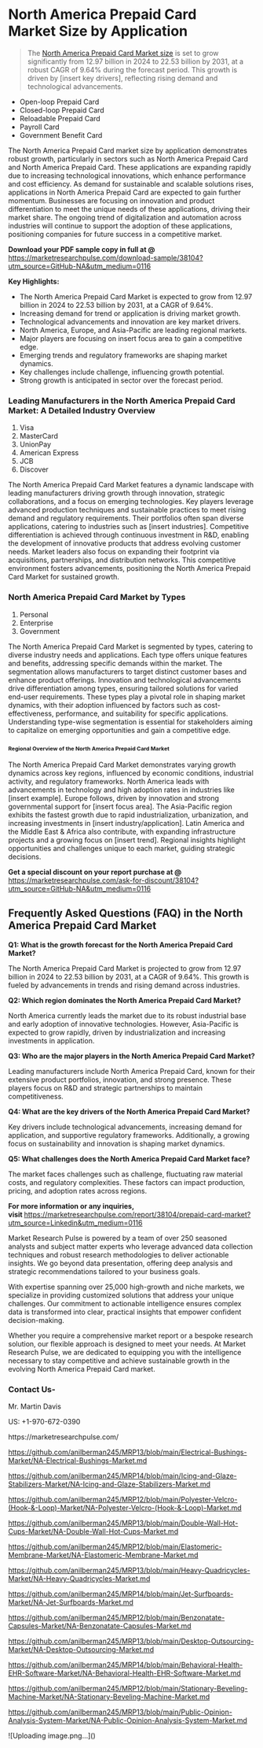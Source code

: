 <h1>North America Prepaid Card Market&nbsp;Size by Application</h1><blockquote><p>The <a href="https://marketresearchpulse.com/download-sample/38104?utm_source=GitHub-NA&amp;utm_medium=0116">North America Prepaid Card Market size</a> is set to grow significantly from 12.97 billion in 2024 to 22.53 billion by 2031, at a robust CAGR of 9.64% during the forecast period. This growth is driven by [insert key drivers], reflecting rising demand and technological advancements.</p></blockquote><ul><li>Open-loop Prepaid Card <li> Closed-loop Prepaid Card <li> Reloadable Prepaid Card <li> Payroll Card <li> Government Benefit Card</li></ul><p>The North America Prepaid Card market size by application demonstrates robust growth, particularly in sectors such as North America Prepaid Card and North America Prepaid Card. These applications are expanding rapidly due to increasing technological innovations, which enhance performance and cost efficiency. As demand for sustainable and scalable solutions rises, applications in North America Prepaid Card are expected to gain further momentum. Businesses are focusing on innovation and product differentiation to meet the unique needs of these applications, driving their market share. The ongoing trend of digitalization and automation across industries will continue to support the adoption of these applications, positioning companies for future success in a competitive market.</p><p><strong>Download your PDF sample copy in full at @ </strong><a href="https://marketresearchpulse.com/download-sample/38104?utm_source=GitHub-NA&amp;utm_medium=0116">https://marketresearchpulse.com/download-sample/38104?utm_source=GitHub-NA&amp;utm_medium=0116</a></p><p><strong>Key Highlights: </strong></p><ul><li>The North America Prepaid Card Market is expected to grow from 12.97 billion in 2024 to 22.53 billion by 2031, at a CAGR of 9.64%.</li><li>Increasing demand for trend or application is driving market growth.</li><li>Technological advancements and innovation are key market drivers.</li><li>North America, Europe, and Asia-Pacific are leading regional markets.</li><li>Major players are focusing on insert focus area to gain a competitive edge.</li><li>Emerging trends and regulatory frameworks are shaping market dynamics.</li><li>Key challenges include challenge, influencing growth potential.</li><li>Strong growth is anticipated in sector over the forecast period.</li></ul><h3>Leading Manufacturers in the North America Prepaid Card Market: A Detailed Industry Overview</h3><ol><li>Visa</li><li>MasterCard</li><li>UnionPay</li><li>American Express</li><li>JCB</li><li>Discover</li></ol><div class="flex max-w-full flex-col flex-grow"><div class="min-h-8 text-message flex w-full flex-col items-end gap-2 whitespace-normal break-words [.text-message+&amp;]:mt-5" dir="auto" data-message-author-role="assistant" data-message-id="fd8432e4-4910-450d-b182-61b7bfb0a01f" data-message-model-slug="gpt-4o"><div class="flex w-full flex-col gap-1 empty:hidden first:pt-[3px]"><div class="markdown prose w-full break-words dark:prose-invert light"><p>The North America Prepaid Card Market features a dynamic landscape with leading manufacturers driving growth through innovation, strategic collaborations, and a focus on emerging technologies. Key players leverage advanced production techniques and sustainable practices to meet rising demand and regulatory requirements. Their portfolios often span diverse applications, catering to industries such as [insert industries]. Competitive differentiation is achieved through continuous investment in R&amp;D, enabling the development of innovative products that address evolving customer needs. Market leaders also focus on expanding their footprint via acquisitions, partnerships, and distribution networks. This competitive environment fosters advancements, positioning the North America Prepaid Card Market for sustained growth.</p></div></div></div></div><h3>North America Prepaid Card Market by Types</h3><ol><li>Personal <li> Enterprise <li> Government</li></ol><div class="flex max-w-full flex-col flex-grow"><div class="min-h-8 text-message flex w-full flex-col items-end gap-2 whitespace-normal break-words [.text-message+&amp;]:mt-5" dir="auto" data-message-author-role="assistant" data-message-id="084470be-0bb7-4664-bddf-5156b4f41249" data-message-model-slug="gpt-4o-mini"><div class="flex w-full flex-col gap-1 empty:hidden first:pt-[3px]"><div class="markdown prose w-full break-words dark:prose-invert light"><p>The North America Prepaid Card Market is segmented by types, catering to diverse industry needs and applications. Each type offers unique features and benefits, addressing specific demands within the market. The segmentation allows manufacturers to target distinct customer bases and enhance product offerings. Innovation and technological advancements drive differentiation among types, ensuring tailored solutions for varied end-user requirements. These types play a pivotal role in shaping market dynamics, with their adoption influenced by factors such as cost-effectiveness, performance, and suitability for specific applications. Understanding type-wise segmentation is essential for stakeholders aiming to capitalize on emerging opportunities and gain a competitive edge.</p></div></div></div></div><h3><span style="font-size: 11px;">Regional Overview of the North America Prepaid Card Market</span></h3><div class="flex max-w-full flex-col flex-grow"><div class="min-h-8 text-message flex w-full flex-col items-end gap-2 whitespace-normal break-words [.text-message+&amp;]:mt-5" dir="auto" data-message-author-role="assistant" data-message-id="e9038762-ce64-4e30-91c9-9bd413514231" data-message-model-slug="gpt-4o-mini"><div class="flex w-full flex-col gap-1 empty:hidden first:pt-[3px]"><div class="markdown prose w-full break-words dark:prose-invert light"><p>The North America Prepaid Card Market demonstrates varying growth dynamics across key regions, influenced by economic conditions, industrial activity, and regulatory frameworks. North America leads with advancements in technology and high adoption rates in industries like [insert example]. Europe follows, driven by innovation and strong governmental support for [insert focus area]. The Asia-Pacific region exhibits the fastest growth due to rapid industrialization, urbanization, and increasing investments in [insert industry/application]. Latin America and the Middle East &amp; Africa also contribute, with expanding infrastructure projects and a growing focus on [insert trend]. Regional insights highlight opportunities and challenges unique to each market, guiding strategic decisions.</p></div></div></div></div><p><strong>Get a special discount on your report purchase at @ </strong><a href="https://marketresearchpulse.com/ask-for-discount/38104?utm_source=GitHub-NA&amp;utm_medium=0116">https://marketresearchpulse.com/ask-for-discount/38104?utm_source=GitHub-NA&amp;utm_medium=0116</a></p><h2>Frequently Asked Questions (FAQ) in the North America Prepaid Card Market</h2><p><strong>Q1: What is the growth forecast for the North America Prepaid Card Market?</strong></p><p>The North America Prepaid Card Market is projected to grow from 12.97 billion in 2024 to 22.53 billion by 2031, at a CAGR of 9.64%. This growth is fueled by advancements in trends and rising demand across industries.</p><p><strong>Q2: Which region dominates the North America Prepaid Card Market?</strong></p><p>North America currently leads the market due to its robust industrial base and early adoption of innovative technologies. However, Asia-Pacific is expected to grow rapidly, driven by industrialization and increasing investments in application.</p><p><strong>Q3: Who are the major players in the North America Prepaid Card Market?</strong></p><p>Leading manufacturers include North America Prepaid Card, known for their extensive product portfolios, innovation, and strong presence. These players focus on R&amp;D and strategic partnerships to maintain competitiveness.</p><p><strong>Q4: What are the key drivers of the North America Prepaid Card Market?</strong></p><p>Key drivers include technological advancements, increasing demand for application, and supportive regulatory frameworks. Additionally, a growing focus on sustainability and innovation is shaping market dynamics.</p><p><strong>Q5: What challenges does the North America Prepaid Card Market face?</strong></p><p>The market faces challenges such as challenge, fluctuating raw material costs, and regulatory complexities. These factors can impact production, pricing, and adoption rates across regions.</p><p><strong>For more information or any inquiries, visit&nbsp;</strong><a href="https://marketresearchpulse.com/report/38104/prepaid-card-market?utm_source=Linkedin&utm_medium=0116">https://marketresearchpulse.com/report/38104/prepaid-card-market?utm_source=Linkedin&utm_medium=0116</a></p><p>Market Research Pulse is powered by a team of over 250 seasoned analysts and subject matter experts who leverage advanced data collection techniques and robust research methodologies to deliver actionable insights. We go beyond data presentation, offering deep analysis and strategic recommendations tailored to your business goals.</p><p>With expertise spanning over 25,000 high-growth and niche markets, we specialize in providing customized solutions that address your unique challenges. Our commitment to actionable intelligence ensures complex data is transformed into clear, practical insights that empower confident decision-making.</p><p>Whether you require a comprehensive market report or a bespoke research solution, our flexible approach is designed to meet your needs. At Market Research Pulse, we are dedicated to equipping you with the intelligence necessary to stay competitive and achieve sustainable growth in the evolving North America Prepaid Card market.</p><h3><strong>Contact Us-</strong></h3><p>Mr. Martin Davis</p><p>US: +1-970-672-0390</p><p>https://marketresearchpulse.com/</p><p><a href="https://github.com/anilberman245/MRP13/blob/main/Electrical-Bushings-Market/NA-Electrical-Bushings-Market.md">https://github.com/anilberman245/MRP13/blob/main/Electrical-Bushings-Market/NA-Electrical-Bushings-Market.md</a></p><p><a href="https://github.com/anilberman245/MRP14/blob/main/Icing-and-Glaze-Stabilizers-Market/NA-Icing-and-Glaze-Stabilizers-Market.md">https://github.com/anilberman245/MRP14/blob/main/Icing-and-Glaze-Stabilizers-Market/NA-Icing-and-Glaze-Stabilizers-Market.md</a></p><p><a href="https://github.com/anilberman245/MRP12/blob/main/Polyester-Velcro-(Hook-&-Loop)-Market/NA-Polyester-Velcro-(Hook-&-Loop)-Market.md">https://github.com/anilberman245/MRP12/blob/main/Polyester-Velcro-(Hook-&-Loop)-Market/NA-Polyester-Velcro-(Hook-&-Loop)-Market.md</a></p><p><a href="https://github.com/anilberman245/MRP13/blob/main/Double-Wall-Hot-Cups-Market/NA-Double-Wall-Hot-Cups-Market.md">https://github.com/anilberman245/MRP13/blob/main/Double-Wall-Hot-Cups-Market/NA-Double-Wall-Hot-Cups-Market.md</a></p><p><a href="https://github.com/anilberman245/MRP12/blob/main/Elastomeric-Membrane-Market/NA-Elastomeric-Membrane-Market.md">https://github.com/anilberman245/MRP12/blob/main/Elastomeric-Membrane-Market/NA-Elastomeric-Membrane-Market.md</a></p><p><a href="https://github.com/anilberman245/MRP13/blob/main/Heavy-Quadricycles-Market/NA-Heavy-Quadricycles-Market.md">https://github.com/anilberman245/MRP13/blob/main/Heavy-Quadricycles-Market/NA-Heavy-Quadricycles-Market.md</a></p><p><a href="https://github.com/anilberman245/MRP14/blob/main/Jet-Surfboards-Market/NA-Jet-Surfboards-Market.md">https://github.com/anilberman245/MRP14/blob/main/Jet-Surfboards-Market/NA-Jet-Surfboards-Market.md</a></p><p><a href="https://github.com/anilberman245/MRP12/blob/main/Benzonatate-Capsules-Market/NA-Benzonatate-Capsules-Market.md">https://github.com/anilberman245/MRP12/blob/main/Benzonatate-Capsules-Market/NA-Benzonatate-Capsules-Market.md</a></p><p><a href="https://github.com/anilberman245/MRP13/blob/main/Desktop-Outsourcing-Market/NA-Desktop-Outsourcing-Market.md">https://github.com/anilberman245/MRP13/blob/main/Desktop-Outsourcing-Market/NA-Desktop-Outsourcing-Market.md</a></p><p><a href="https://github.com/anilberman245/MRP14/blob/main/Behavioral-Health-EHR-Software-Market/NA-Behavioral-Health-EHR-Software-Market.md">https://github.com/anilberman245/MRP14/blob/main/Behavioral-Health-EHR-Software-Market/NA-Behavioral-Health-EHR-Software-Market.md</a></p><p><a href="https://github.com/anilberman245/MRP12/blob/main/Stationary-Beveling-Machine-Market/NA-Stationary-Beveling-Machine-Market.md">https://github.com/anilberman245/MRP12/blob/main/Stationary-Beveling-Machine-Market/NA-Stationary-Beveling-Machine-Market.md</a></p><p><a href="https://github.com/anilberman245/MRP13/blob/main/Public-Opinion-Analysis-System-Market/NA-Public-Opinion-Analysis-System-Market.md">https://github.com/anilberman245/MRP13/blob/main/Public-Opinion-Analysis-System-Market/NA-Public-Opinion-Analysis-System-Market.md</a></p>
![Uploading image.png…]()
